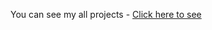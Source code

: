 <p>You can see my all projects - <a href="https://prathameshvattamwar.github.io/projectcard">Click here to see</a></p>
